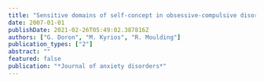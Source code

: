 ```yaml
---
title: "Sensitive domains of self-concept in obsessive-compulsive disorder (OCD): Further evidence for a multidimensional model of OCD"
date: 2007-01-01
publishDate: 2021-02-26T05:49:02.387816Z
authors: ["G. Doron", "M. Kyrios", "R. Moulding"]
publication_types: ["2"]
abstract: ""
featured: false
publication: "*Journal of anxiety disorders*"
---
```


